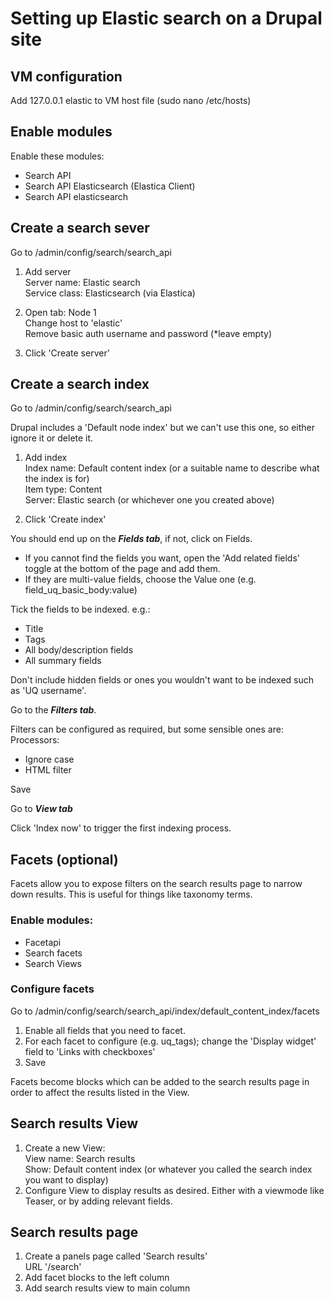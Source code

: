 # Setting up Elastic search on a Drupal site

## VM configuration

Add 127.0.0.1 elastic to VM host file (sudo nano /etc/hosts)

## Enable modules

Enable these modules:
- Search API
- Search API Elasticsearch (Elastica Client)
- Search API elasticsearch

## Create a search sever

Go to /admin/config/search/search_api

1. Add server  
  Server name: Elastic search  
  Service class: Elasticsearch (via Elastica)

2. Open tab: Node 1  
  Change host to 'elastic'  
  Remove basic auth username and password (*leave empty)

3. Click 'Create server'

## Create a search index

Go to /admin/config/search/search_api

Drupal includes a 'Default node index' but we can't use this one, so either ignore it or delete it.

1. Add index  
  Index name: Default content index (or a suitable name to describe what the index is for)  
  Item type: Content  
  Server: Elastic search (or whichever one you created above)

2. Click 'Create index'

You should end up on the ***Fields tab***, if not, click on Fields.
 
* If you cannot find the fields you want, open the 'Add related fields' toggle at the bottom of the page and add them.
* If they are multi-value fields, choose the Value one (e.g. field_uq_basic_body:value)

Tick the fields to be indexed. e.g.:
- Title
- Tags
- All body/description fields
- All summary fields

Don't include hidden fields or ones you wouldn't want to be indexed such as 'UQ username'.

Go to the ***Filters tab***.

Filters can be configured as required, but some sensible ones are:  
Processors:
- Ignore case
- HTML filter

Save

Go to ***View tab***

Click 'Index now' to trigger the first indexing process.

## Facets (optional)

Facets allow you to expose filters on the search results page to narrow down results. This is useful for things like 
taxonomy terms.

### Enable modules:
- Facetapi
- Search facets
- Search Views

### Configure facets

Go to /admin/config/search/search_api/index/default_content_index/facets

1. Enable all fields that you need to facet.
2. For each facet to configure (e.g. uq_tags); change the 'Display widget' field to 'Links with checkboxes'
3. Save

Facets become blocks which can be added to the search results page in order to affect the results listed in the View.

## Search results View

1. Create a new View:  
  View name: Search results  
  Show: Default content index (or whatever you called the search index you want to display)
2. Configure View to display results as desired. Either with a viewmode like Teaser, or by adding relevant fields.


## Search results page

1. Create a panels page called 'Search results'  
  URL '/search'
2. Add facet blocks to the left column
3. Add search results view to main column
